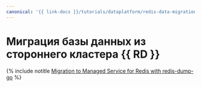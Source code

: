 ```yaml
---
canonical: '{{ link-docs }}/tutorials/dataplatform/redis-data-migration'
---
```


# Миграция базы данных из стороннего кластера {{ RD }}


{% include notitle [Migration to Managed Service for Redis with redis-dump-go](../../_tutorials/dataplatform/redis-data-migration.md) %}
